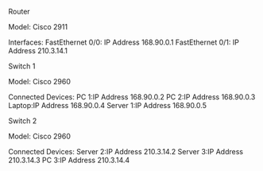 Router

Model:
Cisco 2911

Interfaces:
FastEthernet 0/0: IP Address 168.90.0.1
FastEthernet 0/1: IP Address 210.3.14.1


Switch 1

Model: 
Cisco 2960

Connected Devices:
PC 1:IP Address 168.90.0.2
PC 2:IP Address 168.90.0.3
Laptop:IP Address 168.90.0.4
Server 1:IP Address 168.90.0.5


Switch 2

Model: 
Cisco 2960

Connected Devices:
Server 2:IP Address 210.3.14.2
Server 3:IP Address 210.3.14.3
PC 3:IP Address 210.3.14.4
